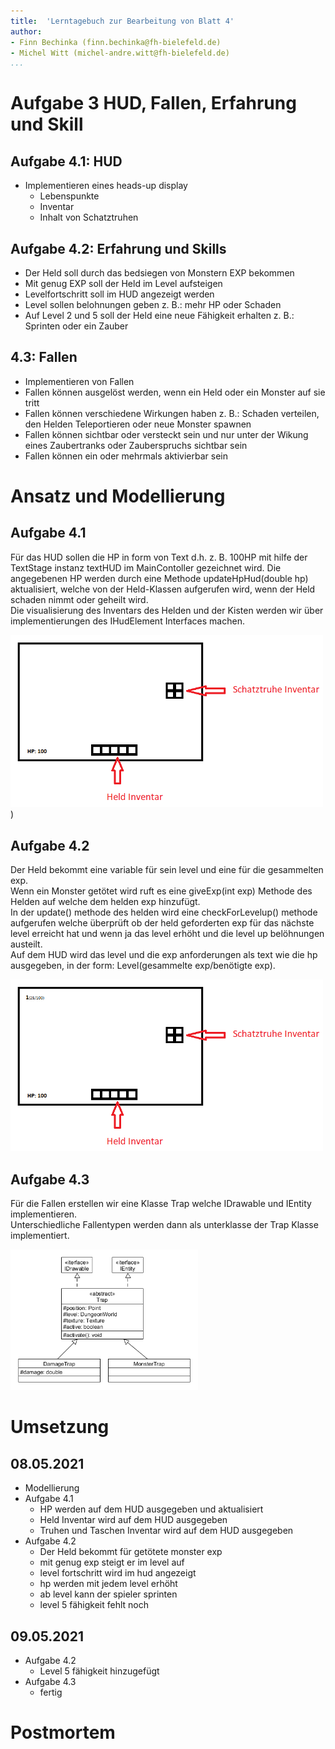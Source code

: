 ```yaml
---
title:  'Lerntagebuch zur Bearbeitung von Blatt 4'
author:
- Finn Bechinka (finn.bechinka@fh-bielefeld.de)
- Michel Witt (michel-andre.witt@fh-bielefeld.de)
...
```


<!--
Führen Sie zu jedem Aufgabenblatt und zum Projekt (Stationen 3-9) ein
Lerntagebuch in Ihrem Team. Kopieren Sie dazu diese Vorlage und füllen
Sie den Kopf entsprechend aus.

Im Lerntagebuch sollen Sie Ihr Vorgehen bei der Bearbeitung des jeweiligen
Aufgabenblattes vom ersten Schritt bis zur Abgabe der Lösung dokumentieren,
d.h. wie sind Sie die gestellte Aufgabe angegangen (und warum), was war
Ihr Plan und auf welche Probleme sind Sie bei der Umsetzung gestoßen und
wie haben Sie diese Probleme gelöst. Beachten Sie die vorgegebene Struktur.
Für jede Abgabe sollte ungefähr eine DIN-A4-Seite Text erstellt werden,
d.h. ca. 400 Wörter umfassen. Wer das Lerntagebuch nur ungenügend führt
oder es gar nicht mit abgibt, bekommt für die betreffende Abgabe 0 Punkte.

Checken Sie das Lerntagebuch mit in Ihr Projekt/Git-Repo ein.

Schreiben Sie den Text mit [Markdown](https://pandoc.org/MANUAL.html#pandocs-markdown).

Geben Sie das Lerntagebuch stets mit ab. Achtung: Wenn Sie Abbildungen
einbetten (etwa UML-Diagramme), denken Sie daran, diese auch abzugeben!

Beachten Sie auch die Hinweise im [Orga "Bewertung der Aufgaben"](pm_orga.html#punkte)
sowie [Praktikumsblatt "Lerntagebuch"](pm_praktikum.html#lerntagebuch).
-->


# Aufgabe 3 HUD, Fallen, Erfahrung und Skill

<!--
Bitte hier die zu lösende Aufgabe kurz in eigenen Worten beschreiben.
-->

## Aufgabe 4.1: HUD  
* Implementieren eines heads-up display
  * Lebenspunkte
  * Inventar
  * Inhalt von Schatztruhen

## Aufgabe 4.2: Erfahrung und Skills 
* Der Held soll durch das bedsiegen von Monstern EXP bekommen
* Mit genug EXP soll der Held im Level aufsteigen
* Levelfortschritt soll im HUD angezeigt werden
* Level sollen belohnungen geben z. B.: mehr HP oder Schaden
* Auf Level 2 und 5 soll der Held eine neue Fähigkeit erhalten z. B.: Sprinten oder ein Zauber

## 4.3: Fallen
* Implementieren von Fallen
* Fallen können ausgelöst werden, wenn ein Held oder ein Monster auf sie tritt
* Fallen können verschiedene Wirkungen haben z. B.: Schaden verteilen, den Helden Teleportieren oder neue Monster spawnen
* Fallen können sichtbar oder versteckt sein und nur unter der Wikung eines Zaubertranks oder Zauberspruchs sichtbar sein
* Fallen können ein oder mehrmals aktivierbar sein


# Ansatz und Modellierung

<!--
Bitte hier den Lösungsansatz kurz beschreiben:
-   Wie sollte die Aufgabe gelöst werden?
-   Welche Techniken wollten Sie einsetzen?
-   Wie sah Ihre Modellierung aus (UML-Diagramm)?
-   Worauf müssen Sie konkret achten?
-->

## Aufgabe 4.1
Für das HUD sollen die HP in form von Text d.h. z. B. 100HP mit hilfe der TextStage instanz textHUD im MainContoller gezeichnet wird. Die angegebenen HP werden durch eine Methode updateHpHud(double hp) aktualisiert, welche von der Held-Klassen aufgerufen wird, wenn der Held schaden nimmt oder geheilt wird.  
Die visualisierung des Inventars des Helden und der Kisten werden wir über implementierungen des IHudElement Interfaces machen.  

<img src="./superdupertollehudskizze.png" alt="inventar skizze" width="500"/>)

## Aufgabe 4.2
Der Held bekommt eine variable für sein level und eine für die gesammelten exp.  
Wenn ein Monster getötet wird ruft es eine giveExp(int exp) Methode des Helden auf welche dem helden exp hinzufügt.  
In der update() methode des helden wird eine checkForLevelup() methode aufgerufen welche überprüft ob der held geforderten exp für das nächste level erreicht hat und wenn ja das level erhöht und die level up belöhnungen austeilt.  
Auf dem HUD wird das level und die exp anforderungen als text wie die hp ausgegeben, in der form: Level(gesammelte exp/benötigte exp). 

<img src="./superdupertollehudskizze2.png" alt="inventar skizze" width="500"/>

## Aufgabe 4.3
Für die Fallen erstellen wir eine Klasse Trap welche IDrawable und IEntity implementieren.  
Unterschiedliche Fallentypen werden dann als unterklasse der Trap Klasse implementiert.  

<img src="./traps.png" alt="inventar skizze" width="300"/> 

# Umsetzung

<!--
Bitte hier die Umsetzung der Lösung kurz beschreiben:
-   Was haben Sie gemacht,
-   an welchem Datum haben sie es gemacht,
-   wie lange hat es gedauert,
-   was war das Ergebnis?
-->

## 08.05.2021  
* Modellierung  
* Aufgabe 4.1
  * HP werden auf dem HUD ausgegeben und aktualisiert
  * Held Inventar wird auf dem HUD ausgegeben
  * Truhen und Taschen Inventar wird auf dem HUD ausgegeben
* Aufgabe 4.2  
  * Der Held bekommt für getötete monster exp
  * mit genug exp steigt er im level auf
  * level fortschritt wird im hud angezeigt
  * hp werden mit jedem level erhöht
  * ab level kann der spieler sprinten
  * level 5 fähigkeit fehlt noch

## 09.05.2021
* Aufgabe 4.2
  * Level 5 fähigkeit hinzugefügt
* Aufgabe 4.3
  * fertig

# Postmortem

<!--
Bitte blicken Sie auf die Aufgabe, Ihren Lösungsansatz und die Umsetzung
kritisch zurück:
-   Was hat funktioniert, was nicht? Würden Sie noch einmal so vorgehen?
-   Welche Probleme sind bei der Umsetzung Ihres Lösungsansatzes aufgetreten?
-   Wie haben Sie die Probleme letztlich gelöst?
-->